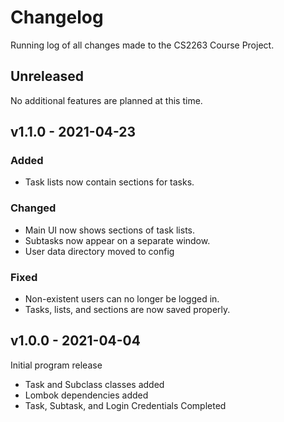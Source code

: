 # Changelog
Running log of all changes made to the CS2263 Course Project.

## Unreleased
No additional features are planned at this time.

## v1.1.0 - 2021-04-23
### Added
* Task lists now contain sections for tasks.

### Changed
* Main UI now shows sections of task lists.
* Subtasks now appear on a separate window.
* User data directory moved to config

### Fixed
* Non-existent users can no longer be logged in.
* Tasks, lists, and sections are now saved properly.

## v1.0.0 - 2021-04-04
Initial program release
* Task and Subclass classes added
* Lombok dependencies added
* Task, Subtask, and Login Credentials Completed